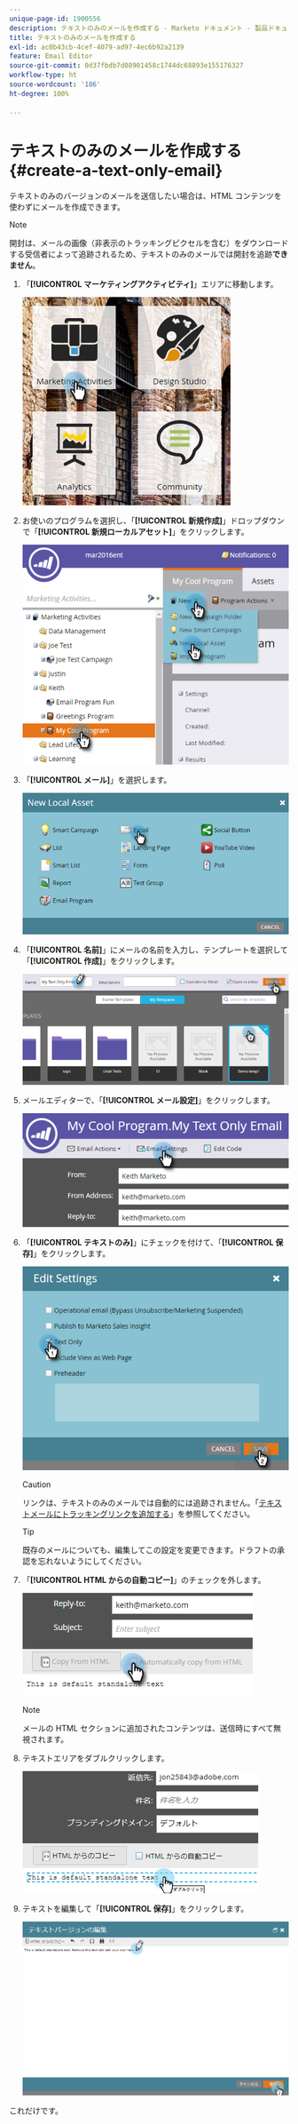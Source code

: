 ```yaml
---
unique-page-id: 1900556
description: テキストのみのメールを作成する - Marketo ドキュメント - 製品ドキュメント
title: テキストのみのメールを作成する
exl-id: ac0b43cb-4cef-4079-ad97-4ec6b92a2139
feature: Email Editor
source-git-commit: 0d37fbdb7d08901458c1744dc68893e155176327
workflow-type: ht
source-wordcount: '186'
ht-degree: 100%

---
```


# テキストのみのメールを作成する {#create-a-text-only-email}

テキストのみのバージョンのメールを送信したい場合は、HTML コンテンツを使わずにメールを作成できます。

>[!NOTE]
>
>開封は、メールの画像（非表示のトラッキングピクセルを含む）をダウンロードする受信者によって追跡されるため、テキストのみのメールでは開封を追跡&#x200B;**できません**。

1. 「**[!UICONTROL マーケティングアクティビティ]**」エリアに移動します。

   ![](assets/one-1.png)

1. お使いのプログラムを選択し、「**[!UICONTROL 新規作成]**」ドロップダウンで「**[!UICONTROL 新規ローカルアセット]**」をクリックします。

   ![](assets/two-1.png)

1. 「**[!UICONTROL メール]**」を選択します。

   ![](assets/three-1.png)

1. 「**[!UICONTROL 名前]**」にメールの名前を入力し、テンプレートを選択して「**[!UICONTROL 作成]**」をクリックします。

   ![](assets/four-1.png)

1. メールエディターで、「**[!UICONTROL メール設定]**」をクリックします。

   ![](assets/five.png)

1. 「**[!UICONTROL テキストのみ]**」にチェックを付けて、「**[!UICONTROL 保存]**」をクリックします。

   ![](assets/six.png)

   >[!CAUTION]
   >
   >リンクは、テキストのみのメールでは自動的には追跡されません。「[テキストメールにトラッキングリンクを追加する](/help/marketo/product-docs/email-marketing/general/functions-in-the-editor/add-tracked-links-to-a-text-email.md)」を参照してください。

   >[!TIP]
   >
   >既存のメールについても、編集してこの設定を変更できます。ドラフトの承認を忘れないようにしてください。

1. 「**[!UICONTROL HTML からの自動コピー]**」のチェックを外します。

   ![](assets/seven.png)

   >[!NOTE]
   >
   >メールの HTML セクションに追加されたコンテンツは、送信時にすべて無視されます。

1. テキストエリアをダブルクリックします。

   ![](assets/eight.png)

1. テキストを編集して「**[!UICONTROL 保存]**」をクリックします。

   ![](assets/nine.png)

これだけです。
